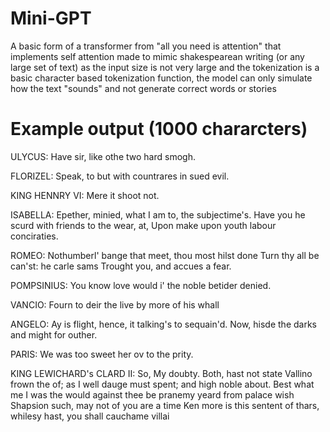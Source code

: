 # Mini-GPT
A basic form of a transformer from "all you need is attention" that implements self attention made to mimic shakespearean writing (or any large set of text) as the input size is not very large and the tokenization is a basic character based tokenization function, the model can only simulate how the text "sounds" and not generate correct words or stories

# Example output (1000 chararcters)

ULYCUS:
Have sir, like othe two hard smogh.

FLORIZEL:
Speak, to but with countrares in sued evil.

KING HENNRY VI:
Mere it shoot not.

ISABELLA:
Epether, minied, what I am to, the subjectime's.
Have you he scurd with friends to the wear, at,
Upon make upon youth labour conciraties.

ROMEO:
Nothumberl' bange that meet, thou most hilst done
Turn thy all be can'st: he carle sams
Trought you, and accues a fear.

POMPSINIUS:
You know love would i' the noble betider denied.

VANCIO:
Fourn to deir the live by more of his whall

ANGELO:
Ay is flight, hence, it talking's to sequain'd.
Now, hisde the darks and might for outher.

PARIS:
We was too sweet her ov to the prity.

KING LEWICHARD's CLARD II:
So, My doubty. Both, hast not state
Vallino frown the of; as I well dauge must
spent; and high noble about. Best what me I was the
would against thee be pranemy yeard from palace wish
Shapsion such, may not of you are a time
Ken more is this sentent of thars, whilesy
hast, you shall cauchame villai
